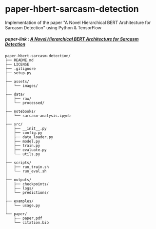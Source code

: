 # paper-hbert-sarcasm-detection
Implementation of the paper "A Novel Hierarchical BERT Architecture for Sarcasm Detection" using Python &amp; TensorFlow

##### paper-link : [A Novel Hierarchical BERT Architecture for Sarcasm Detection](https://aclanthology.org/2020.figlang-1.14.pdf)



```
paper-hbert-sarcasm-detection/
├── README.md
├── LICENSE
├── .gitignore
├── setup.py                    
│
├── assets/                      
│   └── images/
│
├── data/                      
│   ├── raw/
│   └── processed/
│
├── notebooks/               
│   └── sarcasm-analysis.ipynb
│
├── src/                       
│   ├── __init__.py
│   ├── config.py              
│   ├── data_loader.py         
│   ├── model.py              
│   ├── train.py               
│   ├── evaluate.py           
│   └── utils.py               
│
├── scripts/                   
│   ├── run_train.sh
│   └── run_eval.sh
│
├── outputs/                
│   ├── checkpoints/
│   ├── logs/
│   └── predictions/
│
├── examples/                  
│   └── usage.py
│
└── paper/                   
    ├── paper.pdf
    └── citation.bib
```
